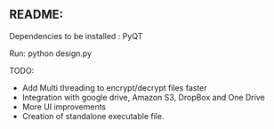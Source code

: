## README:

Dependencies to be installed : PyQT

Run:
python design.py

TODO: 

* Add Multi threading to encrypt/decrypt files faster
* Integration with google drive, Amazon S3, DropBox and One Drive
* More UI improvements
* Creation of standalone executable file.

